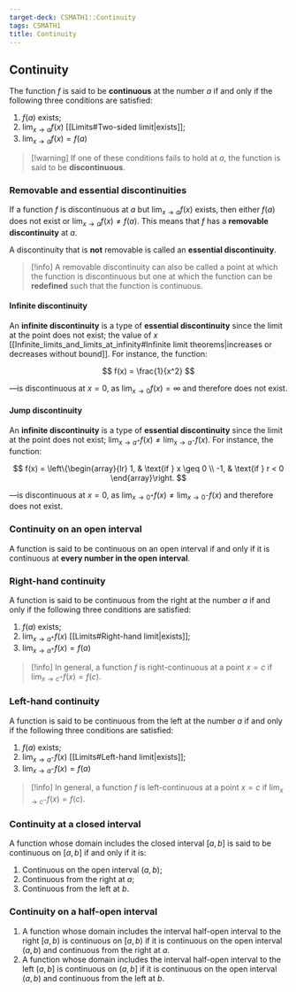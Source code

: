 ```yaml
---
target-deck: CSMATH1::Continuity
tags: CSMATH1
title: Continuity
---
```


## Continuity

The function $f$ is said to be **continuous** at the number $a$ if and only if the following three conditions are satisfied:

1. $f(a)$ exists;
2. $\lim_{x \to a} f(x)$ [[Limits#Two-sided limit|exists]];
3. $\lim_{x \to a} f(x) = f(a)$

>[!warning] If one of these conditions fails to hold at $a$, the function is said to be **discontinuous**.

<!--ID: 1707819157587-->

### Removable and essential discontinuities

If a function $f$ is discontinuous at $a$ but $\lim_{x \to a} f(x)$ exists, then either $f(a)$ does not exist or $\lim_{x \to a} f(x) \neq f(a)$. This means that $f$ has a **removable discontinuity** at $a$.

A discontinuity that is **not** removable is called an **essential discontinuity**.

>[!info] A removable discontinuity can also be called a point at which the function is discontinuous but one at which the function can be **redefined** such that the function is continuous.

<!--ID: 1707819157593-->

#### Infinite discontinuity

An **infinite discontinuity** is a type of **essential discontinuity** since the limit at the point does not exist; the value of $x$ [[Infinite_limits_and_limits_at_infinity#Infinite limit theorems|increases or decreases without bound]]. For instance, the function:

$$
f(x) = \frac{1}{x^2}
$$

—is discontinuous at $x=0$, as $\lim_{x \to 0} f(x) = \infty$ and therefore does not exist.

<!--ID: 1707819157598-->

#### Jump discontinuity

An **infinite discontinuity** is a type of **essential discontinuity** since the limit at the point does not exist; $\lim_{x \to a^+} f(x) \neq \lim_{x \to a^-} f(x)$. For instance, the function:

$$
f(x) = \left\{\begin{array}{lr}
1, & \text{if } x \geq 0 \\
-1, & \text{if } r < 0 
\end{array}\right.
$$

—is discontinuous at $x=0$, as $\lim_{x \to 0^+} f(x) \neq \lim_{x \to 0^-} f(x)$ and therefore does not exist.

<!--ID: 1707819157604-->

### Continuity on an open interval

A function is said to be continuous on an open interval if and only if it is continuous at **every number in the open interval**.

<!--ID: 1707819157609-->

### Right-hand continuity

A function is said to be continuous from the right at the number $a$ if and only if the following three conditions are satisfied:

1. $f(a)$ exists;
2. $\lim_{x \to a^+} f(x)$ [[Limits#Right-hand limit|exists]];
3. $\lim_{x \to a^+} f(x) = f(a)$

>[!info] In general, a function $f$ is right-continuous at a point $x=c$ if $\lim_{x \to c^+} f(x) = f(c)$.

<!--ID: 1707819157614-->

### Left-hand continuity

A function is said to be continuous from the left at the number $a$ if and only if the following three conditions are satisfied:

1. $f(a)$ exists;
2. $\lim_{x \to a^-} f(x)$ [[Limits#Left-hand limit|exists]];
3. $\lim_{x \to a^-} f(x) = f(a)$

>[!info] In general, a function $f$ is left-continuous at a point $x=c$ if $\lim_{x \to c^-} f(x) = f(c)$.

<!--ID: 1707819157617-->

### Continuity at a closed interval

A function whose domain includes the closed interval $[a, b]$ is said to be continuous on $[a, b]$ if and only if it is:

1. Continuous on the open interval $(a, b)$;
2. Continuous from the right at $a$;
3. Continuous from the left at $b$.
<!--ID: 1707819157622-->

### Continuity on a half-open interval

 1. A function whose domain includes the interval half-open interval to the right $[a, b)$ is continuous on $[a, b)$ if it is continuous on the open interval $(a, b)$ and continuous from the right at $a$.
 2. A function whose domain includes the interval half-open interval to the left $(a, b]$ is continuous on $(a, b]$ if it is continuous on the open interval $(a, b)$ and continuous from the left at $b$.
<!--ID: 1707819157626-->

